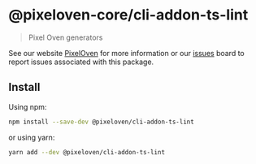 # @pixeloven-core/cli-addon-ts-lint

> Pixel Oven generators

See our website [PixelOven](https://www.pixeloven.com/) for more information or our [issues](https://github.com/pixeloven/pixeloven/issues) board to report issues associated with this package.

## Install

Using npm:

```sh
npm install --save-dev @pixeloven/cli-addon-ts-lint
```

or using yarn:

```sh
yarn add --dev @pixeloven/cli-addon-ts-lint
```

